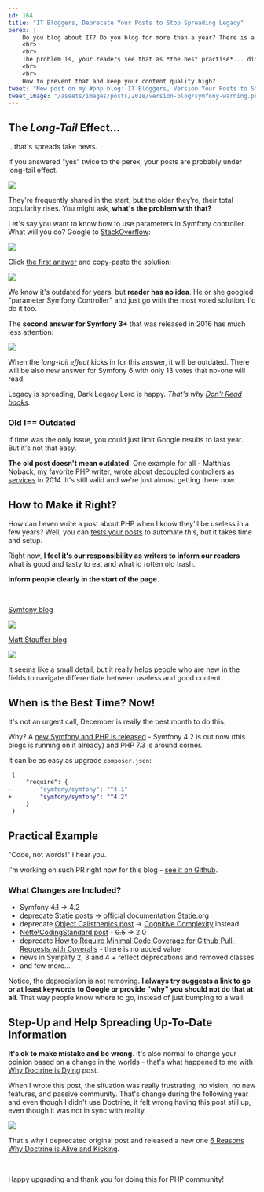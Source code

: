 ```yaml
---
id: 164
title: "IT Bloggers, Deprecate Your Posts to Stop Spreading Legacy"
perex: |
    Do you blog about IT? Do you blog for more than a year? There is a big chance **you're spreading already outdated information**.
    <br>
    <br>
    The problem is, your readers see that as *the best practise*... did you know the Earth is flat?
    <br>
    <br>
    How to prevent that and keep your content quality high?
tweet: "New post on my #php blog: IT Bloggers, Version Your Posts to Stop Spreading Legacy #mattstauffer #stackoverflow #symfony"
tweet_image: "/assets/images/posts/2018/version-blog/symfony-warning.png"
---
```


## The *Long-Tail* Effect...

...that's spreads fake news.

If you answered "yes" twice to the perex, your posts are probably under long-tail effect.

<img src="/assets/images/posts/2018/version-blog/long-tail.gif" class="img-thumbnail">

They're frequently shared in the start, but the older they're, their total popularity rises. You might ask, **what's the problem with that?**

Let's say you want to know how to use parameters in Symfony controller. What will you do? Google to [StackOverflow](https://stackoverflow.com/search?q=symfony+get+parameter+in+controller):

<img src="/assets/images/posts/2018/version-blog/answer.png" class="img-thumbnail">

Click [the first answer](https://stackoverflow.com/questions/13901256/how-do-i-read-from-parameters-yml-in-a-controller-in-symfony2/13901273#13901273) and copy-paste the solution:

<img src="/assets/images/posts/2018/version-blog/popular.png" class="img-thumbnail">

We know it's outdated for years, but **reader has no idea**. He or she googled "parameter Symfony Controller" and just go with the most voted solution. I'd do it too.

The **second answer for Symfony 3+** that was released in 2016 has much less attention:

<img src="/assets/images/posts/2018/version-blog/second.png" class="img-thumbnail">

When the *long-tail effect* kicks in for this answer, it will be outdated. There will be also new answer for Symfony 6 with only 13 votes that no-one will read.

Legacy is spreading, Dark Legacy Lord is happy. *That's why [Don't Read books](/blog/2018/06/28/dont-read-books/).*

### Old !== Outdated

If time was the only issue, you could just limit Google results to last year. But it's not that easy.

**The old post doesn't mean outdated**. One example for all - Matthias Noback, my favorite PHP writer, wrote about [decoupled controllers as services](https://matthiasnoback.nl/2014/06/how-to-create-framework-independent-controllers) in 2014. It's still valid and we're just almost getting there now.

## How to Make it Right?

How can I even write a post about PHP when I know they'll be useless in a few years? Well, you can [tests your posts](/blog/2019/09/16/why-software-articles-must-be-ci-tested/) to automate this, but it takes time and setup.

Right now, **I feel it's our responsibility as writers to inform our readers** what is good and tasty to eat and what id rotten old trash.

<p class="text-danger"><strong>Inform people clearly in the start of the page.</strong></p>

<br>

[Symfony blog](https://symfony.com/doc/3.1/components/console.html) &nbsp;<em class="fas fa-lg fa-check text-success"></em>

<img src="/assets/images/posts/2018/version-blog/symfony-warning.png">


[Matt Stauffer blog](https://mattstauffer.com/blog/how-to-organize-class-namespaces) &nbsp;<em class="fas fa-lg fa-check text-success"></em>

<img src="/assets/images/posts/2018/version-blog/update.png" class="img-thumbnail">


It seems like a small detail, but it really helps people who are new in the fields to navigate differentiate between useless and good content.

## When is the Best Time? Now!

It's not an urgent call, December is really the best month to do this.

Why? A [new Symfony and PHP is released]([/blog/2017/10/30/what-can-you-learn-from-menstruation-and-symfony-releases/]) - Symfony 4.2 is out now (this blogs is running on it already) and PHP 7.3 is around corner.

It can be as easy as upgrade `composer.json`:

```diff
 {
     "require": {
-        "symfony/symfony": "^4.1"
+        "symfony/symfony": "^4.2"
     }
 }
```

## Practical Example

"Code, not words!" I hear you.

I'm working on such PR right now for this blog - [see it on Github]( https://github.com/TomasVotruba/tomasvotruba.com/pull/582).

### What Changes are Included?

- Symfony ~~4.1~~ → 4.2
- deprecate Statie posts → official documentation [Statie.org](https://www.statie.org)
- deprecate [Object Calisthenics post](/blog/2017/06/26/php-object-calisthenics-rules-made-simple-version-3-0-is-out-now/) → [Cognitive Complexity](/blog/2018/05/21/is-your-code-readable-by-humans-cognitive-complexity-tells-you/) instead
- [Nette\CodingStandard post](/blog/2017/08/14/how-to-apply-nette-coding-standard-in-your-project/) - ~~0.5~~ → 2.0
- deprecate [How to Require Minimal Code Coverage for Github Pull-Requests with Coveralls](/blog/2017/06/12/how-to-require-minimal-code-coverage-for-github-pull-requests-with-coveralls/) - there is no added value
- news in Symplify 2, 3 and 4 + reflect deprecations and removed classes
- and few more...

Notice, the depreciation is not removing. **I always try suggests a link to go or at least keywords to Google or provide "why" you should not do that at all**. That way people know where to go, instead of just bumping to a wall.

## Step-Up and Help Spreading Up-To-Date Information

**It's ok to make mistake and be wrong**. It's also normal to change your opinion based on a change in the worlds - that's what happened to me with [Why Doctrine is Dying](/blog/2017/03/27/why-is-doctrine-dying/) post.

When I wrote this post, the situation was really frustrating, no vision, no new features, and passive community. That's change during the following year and even though I didn't use Doctrine, it felt wrong having this post still up, even though it was not in sync with reality.

<img src="/assets/images/posts/2018/version-blog/deprecated.png">

That's why I deprecated original post and released a new one [6 Reasons Why Doctrine is Alive and Kicking](/blog/2018/07/09/6-reasons-why-doctrine-is-alive-and-kicking/).

<br>

Happy upgrading and thank you for doing this for PHP community!
